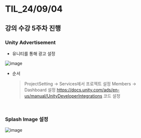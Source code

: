 # TIL_24/09/04

## 강의 수강 5주차 진행

### Unity Advertisement

- 유니티를 통해 광고 설정

![image](https://github.com/user-attachments/assets/61a24b9d-399d-4153-a7dd-1b37dfc804ae)

- 순서
  > ProjectSetting -> Services에서 프로젝트 설정
  > Members -> Dashboard 설정
  > https://docs.unity.com/ads/en-us/manual/UnityDeveloperIntegrations 코드 설정

<br>

### Splash Image 설정

![image](https://github.com/user-attachments/assets/47ab8c76-029a-4ed9-88f4-a6e61ffd1e49)

